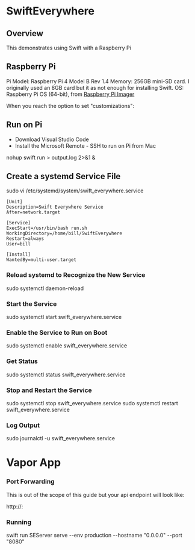 # SwiftEverywhere

## Overview

This demonstrates using Swift with a Raspberry Pi

## Raspberry Pi

Pi Model: Raspberry Pi 4 Model B Rev 1.4
Memory: 256GB mini-SD card. I originally used an 8GB card but it as not enough for installing Swift.
OS: Raspberry Pi OS (64-bit), from [Raspberry Pi Imager](https://www.raspberrypi.com/software)

When you reach the option to set "customizations":

## Run on Pi

* Download Visual Studio Code
* Install the Microsoft Remote - SSH to run on Pi from Mac

nohup swift run > output.log 2>&1 &

##  Create a systemd Service File

sudo vi /etc/systemd/system/swift_everywhere.service

```
[Unit]
Description=Swift Everywhere Service
After=network.target

[Service]
ExecStart=/usr/bin/bash run.sh
WorkingDirectory=/home/bill/SwiftEverywhere
Restart=always
User=bill

[Install]
WantedBy=multi-user.target
```

### Reload systemd to Recognize the New Service
sudo systemctl daemon-reload

### Start the Service
sudo systemctl start swift_everywhere.service

### Enable the Service to Run on Boot

sudo systemctl enable swift_everywhere.service

### Get Status

sudo systemctl status swift_everywhere.service

### Stop and Restart the Service

sudo systemctl stop swift_everywhere.service
sudo systemctl restart swift_everywhere.service

### Log Output

sudo journalctl -u swift_everywhere.service

# Vapor App

### Port Forwarding

This is out of the scope of this guide but your api endpoint will look like:

http://<ip address>:<port>

### Running

swift run SEServer serve --env production --hostname "0.0.0.0" --port "8080"
